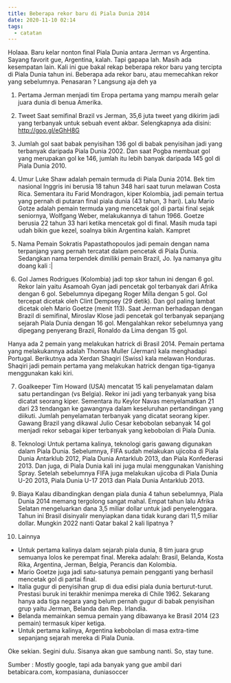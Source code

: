 ```yaml
---
title: Beberapa rekor baru di Piala Dunia 2014
date: 2020-11-10 02:14
tags:
  - catatan
---
```


Holaaa. Baru kelar nonton final Piala Dunia antara Jerman vs Argentina. Sayang favorit gue, Argentina, kalah. Tapi gapapa lah. Masih ada kesempatan lain. Kali ini gue bakal rekap beberapa rekor baru yang tercipta di Piala Dunia tahun ini. Beberapa ada rekor baru, atau memecahkan rekor yang sebelumnya. Penasaran ? Langsung aja deh ya

1. Pertama
Jerman menjadi tim Eropa pertama yang mampu meraih gelar juara dunia di benua Amerika.

2. Tweet
Saat semifinal Brazil vs Jerman, 35,6 juta tweet yang dikirim jadi yang terbanyak untuk sebuah event akbar.
Selengkapnya ada disini: http://goo.gl/eGhH8G

3. Jumlah gol saat babak penyisihan
136 gol di babak penyisihan jadi yang terbanyak daripada Piala Dunia 2002. Dan saat Pogba membuat gol yang merupakan gol ke 146, jumlah itu lebih banyak daripada 145 gol di Piala Dunia 2010.

4. Umur
Luke Shaw adalah pemain termuda di Piala Dunia 2014. Bek tim nasional Inggris ini berusia 18 tahun 348 hari saat turun melawan Costa Rica.
Sementara itu Farid Mondragon, kiper Kolombia, jadi pemain tertua yang pernah di putaran final piala dunia (43 tahun, 3 hari).
Lalu Mario Gotze adalah pemain termuda yang mencetak gol di partai final sejak seniornya, Wolfgang Weber, melakukannya di tahun 1966. Goetze berusia 22 tahun 33 hari ketika mencetak gol di final. Masih muda tapi udah bikin gue kezel, soalnya bikin Argentina kalah. Kampret

5. Nama Pemain
Sokratis Papastathopoulos jadi pemain dengan nama terpanjang yang pernah tercatat dalam pencetak di Piala Dunia.
Sedangkan nama terpendek dimiliki pemain Brazil, Jo. Iya namanya gitu doang kali :|

6. Gol
James Rodrigues (Kolombia) jadi top skor tahun ini dengan 6 gol.
Rekor lain yaitu Asamoah Gyan jadi pencetak gol terbanyak dari Afrika dengan 6 gol. Sebelumnya dipegang Roger Milla dengan 5 gol.
Gol tercepat dicetak oleh Clint Dempsey (29 detik). Dan gol paling lambat dicetak oleh Mario Goetze (menit 113).
Saat Jerman berhadapan dengan Brazil di semifinal, Miroslav Klose jadi pencetak gol terbanyak sepanjang sejarah Piala Dunia dengan 16 gol. Mengalahkan rekor sebelumnya yang dipegang penyerang Brazil, Ronaldo da Lima dengan 15 gol.

Hanya ada 2 pemain yang melakukan hatrick di Brasil 2014. Pemain pertama yang melakukannya adalah Thomas Muller (Jerman) kala menghadapi Portugal. Berikutnya ada Xerdan Shaqiri (Swiss) kala melawan Honduras.
Shaqiri jadi pemain pertama yang melakukan hatrick dengan tiga-tiganya menggunakan kaki kiri.

7. Goalkeeper
Tim Howard (USA) mencatat 15 kali penyelamatan dalam satu pertandingan (vs Belgia). Rekor ini jadi yang terbanyak yang bisa dicatat seorang kiper.
Sementara itu Keylor Navas menyelamatkan 21 dari 23 tendangan ke gawangnya dalam keseluruhan pertandingan yang diikuti. Jumlah penyelamatan terbanyak yang dicatat seorang kiper.
Gawang Brazil yang dikawal Julio Cesar kebobolan sebanyak 14 gol menjadi rekor sebagai kiper terbanyak yang kebobolan di Piala Dunia.

8. Teknologi
Untuk pertama kalinya, teknologi garis gawang digunakan dalam Piala Dunia. Sebelumnya, FIFA sudah melakukan ujicoba di Piala Dunia Antarklub 2012, Piala Dunia Antarklub 2013, dan Piala Konfederasi 2013.
Dan juga, di Piala Dunia kali ini juga mulai menggunakan Vanishing Spray. Setelah sebelumnya FIFA juga melakukan ujicoba di Piala Dunia U-20 2013, Piala Dunia U-17 2013 dan Piala Dunia Antarklub 2013.

9. Biaya
Kalau dibandingkan dengan piala dunia 4 tahun sebelumnya, Piala Dunia 2014 memang tergolong sangat mahal. Empat tahun lalu Afrika Selatan mengeluarkan dana 3,5 miliar dollar untuk jadi penyelenggara. Tahun ini Brasil disinyalir menyiapkan dana tidak kurang dari 11,5 miliar dollar. Mungkin 2022 nanti Qatar bakal 2 kali lipatnya ?

10. Lainnya
- Untuk pertama kalinya dalam sejarah piala dunia, 8 tim juara grup semuanya lolos ke perempat final. Mereka adalah: Brasil, Belanda, Kosta Rika, Argentina, Jerman, Belgia, Perancis dan Kolombia.
- Mario Goetze juga jadi satu-satunya pemain pengganti yang berhasil mencetak gol di partai final.
- Italia gugur di penyisihan grup di dua edisi piala dunia berturut-turut. Prestasi buruk ini terakhir menimpa mereka di Chile 1962. Sekarang hanya ada tiga negara yang belum pernah gugur di babak penyisihan grup yaitu Jerman, Belanda dan Rep. Irlandia.
- Belanda memainkan semua pemain yang dibawanya ke Brasil 2014 (23 pemain) termasuk kiper ketiga.
- Untuk pertama kalinya, Argentina kebobolan di masa extra-time sepanjang sejarah mereka di Piala Dunia.

Oke sekian. Segini dulu. Sisanya akan gue sambung nanti. So, stay tune.

Sumber : Mostly google, tapi ada banyak yang gue ambil dari betabicara.com, kompasiana, duniasoccer
